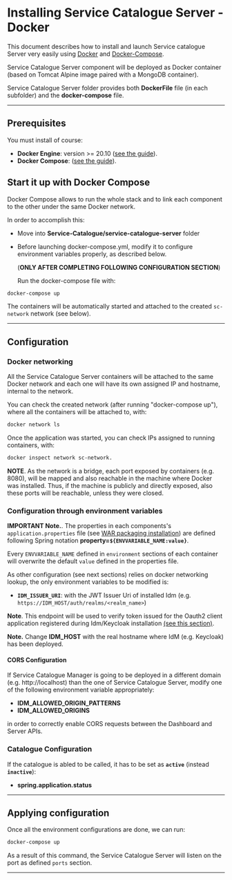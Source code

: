 # Installing Service Catalogue Server - Docker

This document describes how to install and launch Service catalogue Server very easily
using [Docker](https://www.docker.com/) and [Docker-Compose](https://docs.docker.com/compose/).

Service Catalogue Server component will be deployed as Docker container (based on Tomcat Alpine image paired with a MongoDB container).

Service Catalogue Server folder provides both **DockerFile** file (in each subfolder) and  the **docker-compose** file.


---
## Prerequisites

You must install of course:

   -  **Docker Engine**: version >= 20.10 ([see the guide](https://docs.docker.com/get-docker/)).
   -  **Docker Compose**: ([see the guide](https://docs.docker.com/compose/install/#install-compose)).

## Start it up with Docker Compose

Docker Compose allows to run the whole stack and to link each component to the other under the same Docker network.

In order to accomplish this:

  - Move into **Service-Catalogue/service-catalogue-server** folder
  
  - Before launching docker-compose.yml, modify it to configure environment variables properly, as
    described below.
	
     (**ONLY AFTER COMPLETING FOLLOWING CONFIGURATION SECTION**) 
	
	 Run the docker-compose file with:

```bash
docker-compose up
```

The containers will be automatically started and attached to the created `sc-network` network (see below).

---
## Configuration

### Docker networking

All the Service Catalogue Server containers will be attached to the same Docker network and each one will have its own assigned IP and
hostname, internal to the network. 

You can check the created network (after running "docker-compose up"), where all the containers will be attached to,
with:

```bash
docker network ls
```

Once the application was started, you can check IPs assigned to running
containers, with:

```bash
docker inspect network sc-network.
```


**NOTE**.
As the network is a bridge, each port exposed by containers (e.g. 8080), will be
mapped and also reachable in the machine where Docker was installed. Thus, if
the machine is publicly and directly exposed, also these ports will be
reachable, unless they were closed.

### Configuration through environment variables


**IMPORTANT Note.**.
The properties in each components's `application.properties` file (see [WAR packaging installation](install-sc-server-war.md))
are defined following Spring notation **property=`${ENVVARIABLE_NAME:value}`**. 

Every `ENVVARIABLE_NAME` defined in `environment` sections of each container  will overwrite 
the default `value` defined in the properties file. 

As other configuration (see next sections) relies on docker networking lookup, the only environment variables to be modified is:

 - **`IDM_ISSUER_URI`**: with the JWT Issuer Uri of installed Idm (e.g. `https://IDM_HOST/auth/realms/<realm_name>`)


**Note**. This endpoint will be used to verify token issued for the Oauth2 client application registered during Idm/Keycloak installation [(see this section)](./index.md#identity-manager).

**Note.** Change **IDM_HOST** with the real hostname where IdM (e.g. Keycloak) has been deployed.


#### CORS Configuration

If Service Catalogue Manager is going to be deployed in a different domain (e.g. http://localhost) than the one of Service Catalogue Server, modify one of the following environment variable appropriately:

  - **IDM_ALLOWED_ORIGIN_PATTERNS**
  - **IDM_ALLOWED_ORIGINS**

in order to correctly enable CORS requests between the Dashboard and Server APIs.

### Catalogue Configuration

If the catalogue is abled to be called, it has to be set as **`active`** (instead **`inactive`**):

 - **spring.application.status**
 

---
## Applying configuration

Once all the environment configurations are done, we can run:

```bash
docker-compose up
```

As a result of this command, the Service Catalogue Server will listen on the port as defined `ports` section.

---